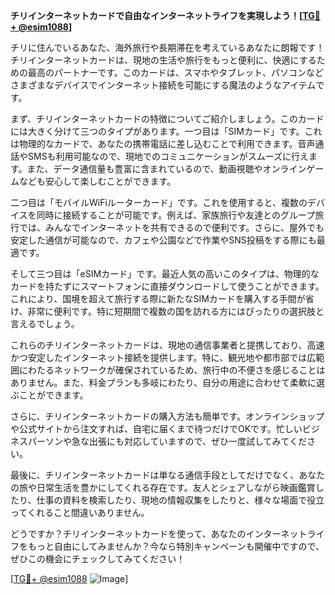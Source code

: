 **チリインターネットカードで自由なインターネットライフを実現しよう！[[TG💪+ @esim1088](https://t.me/s/esim1088)]**

チリに住んでいるあなた、海外旅行や長期滞在を考えているあなたに朗報です！チリインターネットカードは、現地の生活や旅行をもっと便利に、快適にするための最高のパートナーです。このカードは、スマホやタブレット、パソコンなどさまざまなデバイスでインターネット接続を可能にする魔法のようなアイテムです。

まず、チリインターネットカードの特徴についてご紹介しましょう。このカードには大きく分けて三つのタイプがあります。一つ目は「SIMカード」です。これは物理的なカードで、あなたの携帯電話に差し込むことで利用できます。音声通話やSMSも利用可能なので、現地でのコミュニケーションがスムーズに行えます。また、データ通信量も豊富に含まれているので、動画視聴やオンラインゲームなども安心して楽しむことができます。

二つ目は「モバイルWiFiルーターカード」です。これを使用すると、複数のデバイスを同時に接続することが可能です。例えば、家族旅行や友達とのグループ旅行では、みんなでインターネットを共有できるので便利です。さらに、屋外でも安定した通信が可能なので、カフェや公園などで作業やSNS投稿をする際にも最適です。

そして三つ目は「eSIMカード」です。最近人気の高いこのタイプは、物理的なカードを持たずにスマートフォンに直接ダウンロードして使うことができます。これにより、国境を超えて旅行する際に新たなSIMカードを購入する手間が省け、非常に便利です。特に短期間で複数の国を訪れる方にはぴったりの選択肢と言えるでしょう。

これらのチリインターネットカードは、現地の通信事業者と提携しており、高速かつ安定したインターネット接続を提供します。特に、観光地や都市部では広範囲にわたるネットワークが確保されているため、旅行中の不便さを感じることはありません。また、料金プランも多岐にわたり、自分の用途に合わせて柔軟に選ぶことができます。

さらに、チリインターネットカードの購入方法も簡単です。オンラインショップや公式サイトから注文すれば、自宅に届くまで待つだけでOKです。忙しいビジネスパーソンや急な出張にも対応していますので、ぜひ一度試してみてください。

最後に、チリインターネットカードは単なる通信手段としてだけでなく、あなたの旅や日常生活を豊かにしてくれる存在です。友人とシェアしながら映画鑑賞したり、仕事の資料を検索したり、現地の情報収集をしたりと、様々な場面で役立ってくれること間違いありません。

どうですか？チリインターネットカードを使って、あなたのインターネットライフをもっと自由にしてみませんか？今なら特別キャンペーンも開催中ですので、ぜひこの機会にチェックしてみてください！

[[TG💪+ @esim1088](https://t.me/s/esim1088) ![Image](https://i.postimg.cc/Y0z9fWf4/image.png)]